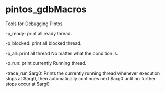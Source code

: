 # pintos_gdbMacros
Tools for Debugging Pintos

-p_ready: print all ready thread.

-p_blocked: print all blocked thread.

-p_all: print all thread No matter what the condition is.

-p_run: print currently Running thread.

-trace_run $arg0: Prints the currently running thread whenever execution stops at $arg0, then automatically continues next $arg0 until no further stops occur at $arg0.
